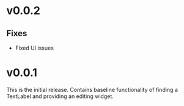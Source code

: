 # v0.0.2

## Fixes

* Fixed UI issues


# v0.0.1
This is the initial release. Contains baseline functionality of finding a TextLabel and providing an editing widget.